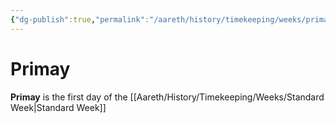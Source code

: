 ```yaml
---
{"dg-publish":true,"permalink":"/aareth/history/timekeeping/weeks/primay/"}
---
```



# Primay
**Primay** is the first day of the [[Aareth/History/Timekeeping/Weeks/Standard Week\|Standard Week]]